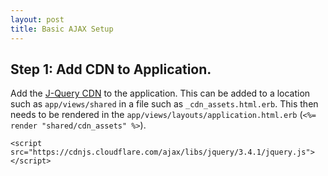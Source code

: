 ```yaml
---
layout: post
title: Basic AJAX Setup
---
```


## Step 1: Add CDN to Application.
Add the [J-Query CDN](https://code.jquery.com/) to the application.  This can be added to a location such as `app/views/shared` in a file such as `_cdn_assets.html.erb`.  This then needs to be rendered in the `app/views/layouts/application.html.erb` (`<%= render "shared/cdn_assets" %>`). 

```
<script src="https://cdnjs.cloudflare.com/ajax/libs/jquery/3.4.1/jquery.js"></script>
```